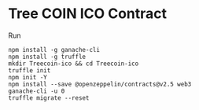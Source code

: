 # Tree COIN ICO Contract

Run
```
npm install -g ganache-cli
npm install -g truffle
mkdir Treecoin-ico && cd Treecoin-ico
truffle init
npm init -Y
npm install --save @openzeppelin/contracts@v2.5 web3
ganache-cli -u 0
truffle migrate --reset
```
